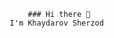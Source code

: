                                                    ### Hi there 👋
                                               I'm Khaydarov Sherzod
